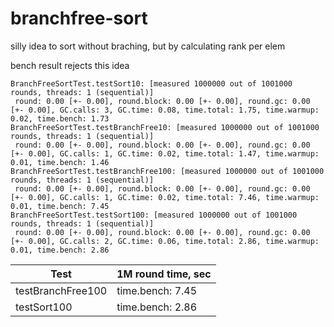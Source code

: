branchfree-sort
===============

silly idea to sort without braching, but by calculating rank per elem 


bench result rejects this idea
```
BranchFreeSortTest.testSort10: [measured 1000000 out of 1001000 rounds, threads: 1 (sequential)]
 round: 0.00 [+- 0.00], round.block: 0.00 [+- 0.00], round.gc: 0.00 [+- 0.00], GC.calls: 3, GC.time: 0.08, time.total: 1.75, time.warmup: 0.02, time.bench: 1.73
BranchFreeSortTest.testBranchFree10: [measured 1000000 out of 1001000 rounds, threads: 1 (sequential)]
 round: 0.00 [+- 0.00], round.block: 0.00 [+- 0.00], round.gc: 0.00 [+- 0.00], GC.calls: 1, GC.time: 0.02, time.total: 1.47, time.warmup: 0.01, time.bench: 1.46
BranchFreeSortTest.testBranchFree100: [measured 1000000 out of 1001000 rounds, threads: 1 (sequential)]
 round: 0.00 [+- 0.00], round.block: 0.00 [+- 0.00], round.gc: 0.00 [+- 0.00], GC.calls: 1, GC.time: 0.02, time.total: 7.46, time.warmup: 0.01, time.bench: 7.45
BranchFreeSortTest.testSort100: [measured 1000000 out of 1001000 rounds, threads: 1 (sequential)]
 round: 0.00 [+- 0.00], round.block: 0.00 [+- 0.00], round.gc: 0.00 [+- 0.00], GC.calls: 2, GC.time: 0.06, time.total: 2.86, time.warmup: 0.01, time.bench: 2.86
```

Test              | 1M round time, sec
------------------|-------------------
testBranchFree100 |  time.bench: 7.45 
testSort100       | time.bench: 2.86 
